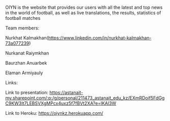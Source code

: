 OIYN is the website that provides our users with all the latest and top news in the world of football, as well as live translations, the results, statistics of football matches

Team members:

Nurkhat Kalmakhan(https://www.linkedin.com/in/nurkhat-kalmakhan-73a077239)   

Nurkanat Raiymkhan

Baurzhan Anuarbek

Elaman Armiyauly

Links:

Link to presentation: https://astanait-my.sharepoint.com/:p:/g/personal/211473_astanait_edu_kz/EXmRDoif5FdGgC9KW3It7LEBSVXgMPcx4uxz5f7fBVt2XA?e=lKAl3W

Link to Heroku: https://oiynkz.herokuapp.com/
